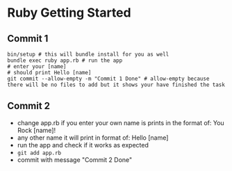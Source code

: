 # Ruby Getting Started

## Commit 1
```
bin/setup # this will bundle install for you as well
bundle exec ruby app.rb # run the app
# enter your [name]
# should print Hello [name]
git commit --allow-empty -m "Commit 1 Done" # allow-empty because there will be no files to add but it shows your have finished the task
```

## Commit 2

* change app.rb if you enter your own name is prints in the format of: You Rock [name]!
* any other name it will print in format of: Hello [name]
* run the app and check if it works as expected
* `git add app.rb`
* commit with message "Commit 2 Done"

